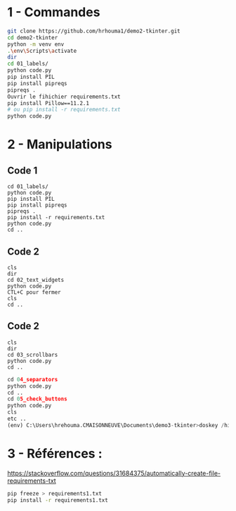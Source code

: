 # 1 - Commandes

```bash
git clone https://github.com/hrhouma1/demo2-tkinter.git
cd demo2-tkinter
python -m venv env
.\env\Scripts\activate
dir
cd 01_labels/
python code.py
pip install PIL
pip install pipreqs
pipreqs .
Ouvrir le fihichier requirements.txt
pip install Pillow==11.2.1
# ou pip install -r requirements.txt
python code.py
```

# 2 - Manipulations

## Code 1 
```
cd 01_labels/
python code.py
pip install PIL
pip install pipreqs
pipreqs .
pip install -r requirements.txt
python code.py
cd ..
```

## Code 2

```
cls
dir
cd 02_text_widgets
python code.py
CTL+C pour fermer
cls
cd ..
```

## Code 2

```
cls
dir
cd 03_scrollbars
python code.py
cd ..
```

```python
cd 04_separators
python code.py
cd ..
cd 05_check_buttons
python code.py
cls
etc ..
(env) C:\Users\hrehouma.CMAISONNEUVE\Documents\demo3-tkinter>doskey /history
```







# 3 - Références : 
https://stackoverflow.com/questions/31684375/automatically-create-file-requirements-txt



```bash
pip freeze > requirements1.txt
pip install -r requirements1.txt
```
